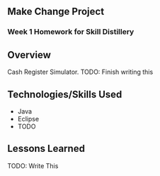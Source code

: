 ## Make Change Project

### Week 1 Homework for Skill Distillery

## Overview

Cash Register Simulator.
TODO: Finish writing this

## Technologies/Skills Used

* Java
* Eclipse
* TODO

## Lessons Learned

TODO: Write This